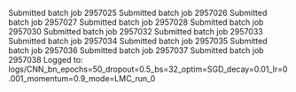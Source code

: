 Submitted batch job 2957025
Submitted batch job 2957026
Submitted batch job 2957027
Submitted batch job 2957028
Submitted batch job 2957030
Submitted batch job 2957032
Submitted batch job 2957033
Submitted batch job 2957034
Submitted batch job 2957035
Submitted batch job 2957036
Submitted batch job 2957037
Submitted batch job 2957038
Logged to: logs/CNN_bn_epochs=50_dropout=0.5_bs=32_optim=SGD_decay=0.01_lr=0.001_momentum=0.9_mode=LMC_run_0

